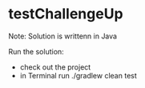 # testChallengeUp

Note: Solution is writtenn in Java

Run the solution:

 - check out the project
 - in Terminal run ./gradlew clean test
